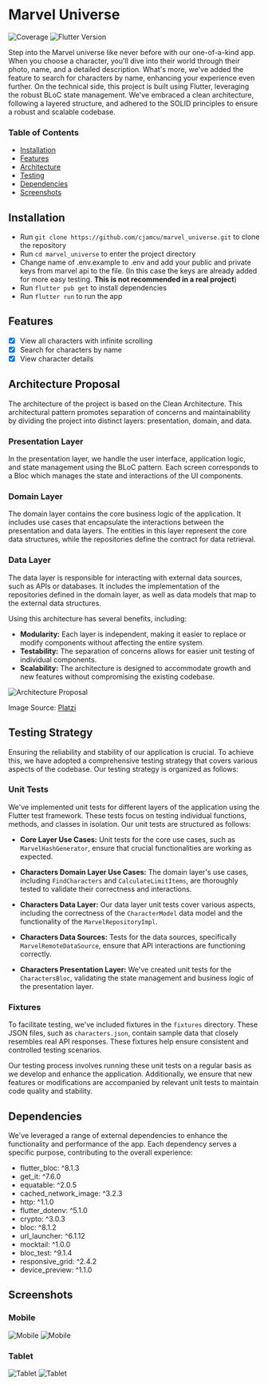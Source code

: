 # Marvel Universe

![Coverage](https://raw.githubusercontent.com/cjamcu/marvel_universe/main/coverage_badge.svg)
![Flutter Version](https://img.shields.io/badge/flutter-3.10.6-blue)

Step into the Marvel universe like never before with our one-of-a-kind app. When you choose a character, you'll dive
into their world through their photo, name, and a detailed description. What's more, we've added the feature to search
for characters by name, enhancing your experience even further. On the technical side, this project is built using
Flutter, leveraging the robust BLoC state management. We've embraced a clean architecture, following a layered
structure, and adhered to the SOLID principles to ensure a robust and scalable codebase.

### Table of Contents

- [Installation](#installation)
- [Features](#features)
- [Architecture](#architecture-proposal)
- [Testing](#testing-strategy)
- [Dependencies](#dependencies)
- [Screenshots](#screenshots)

## Installation

- Run `git clone https://github.com/cjamcu/marvel_universe.git` to clone the repository
- Run `cd marvel_universe` to enter the project directory
- Change name of .env.example to .env and add your public and private keys from marvel api to the file. (In this case
  the keys are already added for more easy testing. **This is not recommended in a real project**)
- Run `flutter pub get` to install dependencies
- Run `flutter run` to run the app

## Features

- [x] View all characters with infinite scrolling
- [x] Search for characters by name
- [x] View character details

## Architecture Proposal

The architecture of the project is based on the Clean Architecture. This architectural pattern promotes separation of
concerns and maintainability by dividing the project into distinct layers: presentation, domain, and data.

### Presentation Layer

In the presentation layer, we handle the user interface, application logic, and state management using the BLoC pattern.
Each screen corresponds to a Bloc which manages the state and interactions of the UI components.

### Domain Layer

The domain layer contains the core business logic of the application. It includes use cases that encapsulate the
interactions between the presentation and data layers. The entities in this layer represent the core data structures,
while the repositories define the contract for data retrieval.

### Data Layer

The data layer is responsible for interacting with external data sources, such as APIs or databases. It includes the
implementation of the repositories defined in the domain layer, as well as data models that map to the external data
structures.

Using this architecture has several benefits, including:

- **Modularity:** Each layer is independent, making it easier to replace or modify components without affecting the
  entire system.
- **Testability:** The separation of concerns allows for easier unit testing of individual components.
- **Scalability:** The architecture is designed to accommodate growth and new features without compromising the existing
  codebase.

![Architecture Proposal](https://raw.githubusercontent.com/cjamcu/marvel_universe/main/images/clean-architecture.webp)

Image Source: [Platzi](https://platzi.com/clases/1603-flutter-avanzado/20221-bloc-clean-architecture-en-flutter/)

## Testing Strategy

Ensuring the reliability and stability of our application is crucial. To achieve this, we have adopted a comprehensive
testing strategy that covers various aspects of the codebase. Our testing strategy is organized as follows:

### Unit Tests

We've implemented unit tests for different layers of the application using the Flutter test framework. These tests focus
on testing individual functions, methods, and classes in isolation. Our unit tests are structured as follows:

- **Core Layer Use Cases:** Unit tests for the core use cases, such as `MarvelHashGenerator`, ensure that crucial
  functionalities are working as expected.

- **Characters Domain Layer Use Cases:** The domain layer's use cases, including `FindCharacters`
  and `CalculateLimitItems`, are thoroughly tested to validate their correctness and interactions.

- **Characters Data Layer:** Our data layer unit tests cover various aspects, including the correctness of
  the `CharacterModel` data model and the functionality of the `MarvelRepositoryImpl`.

- **Characters Data Sources:** Tests for the data sources, specifically `MarvelRemoteDataSource`, ensure that API
  interactions are functioning correctly.

- **Characters Presentation Layer:** We've created unit tests for the `CharactersBloc`, validating the state management
  and business logic of the presentation layer.

### Fixtures

To facilitate testing, we've included fixtures in the `fixtures` directory. These JSON files, such as `characters.json`,
contain sample data that closely resembles real API responses. These fixtures help ensure consistent and controlled
testing scenarios.

Our testing process involves running these unit tests on a regular basis as we develop and enhance the application.
Additionally, we ensure that new features or modifications are accompanied by relevant unit tests to maintain code
quality and stability.

## Dependencies

We've leveraged a range of external dependencies to enhance the functionality and performance of the app. Each
dependency serves a specific purpose, contributing to the overall experience:

- flutter_bloc: ^8.1.3
- get_it: ^7.6.0
- equatable: ^2.0.5
- cached_network_image: ^3.2.3
- http: ^1.1.0
- flutter_dotenv: ^5.1.0
- crypto: ^3.0.3
- bloc: ^8.1.2
- url_launcher: ^6.1.12
- mocktail: ^1.0.0
- bloc_test: ^9.1.4
- responsive_grid: ^2.4.2
- device_preview: ^1.1.0


## Screenshots

### Mobile 

![Mobile](https://raw.githubusercontent.com/cjamcu/marvel_universe/main/images/home-image-mobile.png)
![Mobile](https://raw.githubusercontent.com/cjamcu/marvel_universe/main/images/detail-image-mobile.png)

### Tablet

![Tablet](https://raw.githubusercontent.com/cjamcu/marvel_universe/main/images/home-image-tablet.png)
![Tablet](https://raw.githubusercontent.com/cjamcu/marvel_universe/main/images/detail-image-tablet.png)